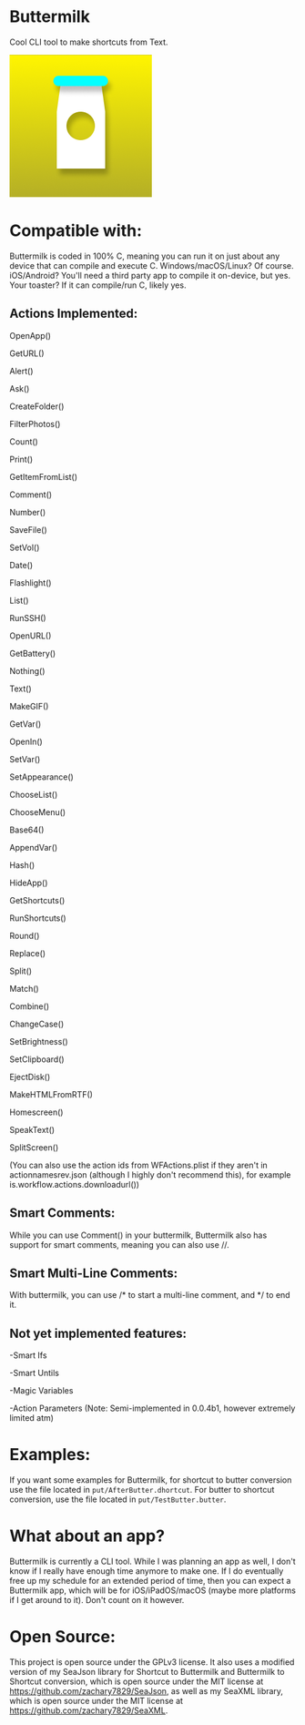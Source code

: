 # Buttermilk
Cool CLI tool to make shortcuts from Text.

![Buttermilk Icon](https://github.com/zachary7829/Buttermilk/blob/main/Icon.png)

# Compatible with:
Buttermilk is coded in 100% C, meaning you can run it on just about any device that can compile and execute C. Windows/macOS/Linux? Of course. iOS/Android? You'll need a third party app to compile it on-device, but yes. Your toaster? If it can compile/run C, likely yes.

## Actions Implemented:

OpenApp()

GetURL()

Alert()

Ask()

CreateFolder()

FilterPhotos()

Count()

Print()

GetItemFromList()

Comment()

Number()

SaveFile()

SetVol()

Date()

Flashlight()

List()

RunSSH()

OpenURL()

GetBattery()

Nothing()

Text()

MakeGIF()

GetVar()

OpenIn()

SetVar()

SetAppearance()

ChooseList()

ChooseMenu()

Base64()

AppendVar()

Hash()

HideApp()

GetShortcuts()

RunShortcuts()

Round()

Replace()

Split()

Match()

Combine()

ChangeCase()

SetBrightness()

SetClipboard()

EjectDisk()

MakeHTMLFromRTF()

Homescreen()

SpeakText()

SplitScreen()

(You can also use the action ids from WFActions.plist if they aren't in actionnamesrev.json (although I highly don't recommend this), for example is.workflow.actions.downloadurl())

## Smart Comments:

While you can use Comment() in your buttermilk, Buttermilk also has support for smart comments, meaning you can also use //.

## Smart Multi-Line Comments:

With buttermilk, you can use /* to start a multi-line comment, and */ to end it.

## Not yet implemented features:

-Smart Ifs

-Smart Untils

-Magic Variables

-Action Parameters (Note: Semi-implemented in 0.0.4b1, however extremely limited atm)

# Examples:
If you want some examples for Buttermilk, for shortcut to butter conversion use the file located in `put/AfterButter.dhortcut`. For butter to shortcut conversion, use the file located in `put/TestButter.butter`.

# What about an app?
Buttermilk is currently a CLI tool. While I was planning an app as well, I don't know if I really have enough time anymore to make one. If I do eventually free up my schedule for an extended period of time, then you can expect a Buttermilk app, which will be for iOS/iPadOS/macOS (maybe more platforms if I get around to it). Don't count on it however.

# Open Source:
This project is open source under the GPLv3 license. It also uses a modified version of my SeaJson library for Shortcut to Buttermilk and Buttermilk to Shortcut conversion, which is open source under the MIT license at https://github.com/zachary7829/SeaJson, as well as my SeaXML library, which is open source under the MIT license at https://github.com/zachary7829/SeaXML.
